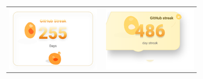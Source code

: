 <p align="center">
  <table align="center" cellpadding="0" cellspacing="0" border="0">
    <tr>
      <td align="center" valign="top" style="padding-right:12px;">
        <a href="https://github.com/Someshdiwan/Someshdiwan" rel="noopener">
          <img src="https://raw.githubusercontent.com/Someshdiwan/Someshdiwan/main/streak.svg?v=18024692773" alt="GitHub streak" width="420"/>
        </a>
      </td>
      <td align="center" valign="top" style="padding-left:12px;">
        <a href="https://wakatime.com/@SomeshDiwan" target="_blank" rel="noopener">
          <img src="https://raw.githubusercontent.com/Someshdiwan/Someshdiwan/main/wakatime.svg?v=18024628474" alt="WakaTime (all time)" width="420"/>
        </a>
      </td>
    </tr>
  </table>
</p>